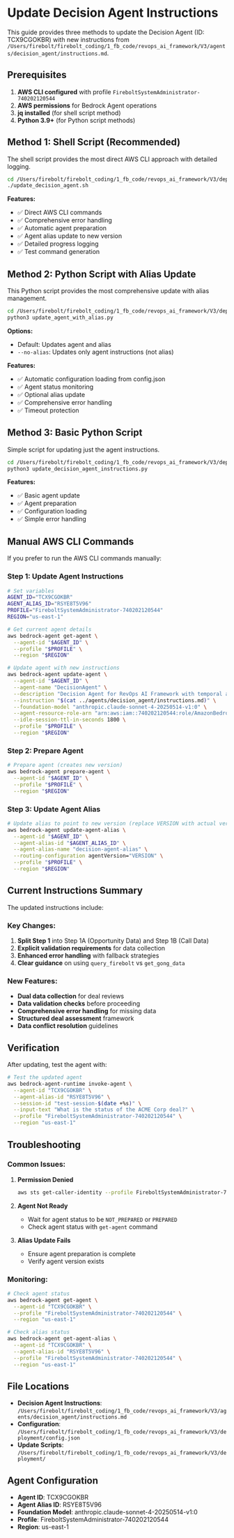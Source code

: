 # Update Decision Agent Instructions

This guide provides three methods to update the Decision Agent (ID: TCX9CGOKBR) with new instructions from `/Users/firebolt/firebolt_coding/1_fb_code/revops_ai_framework/V3/agents/decision_agent/instructions.md`.

## Prerequisites

1. **AWS CLI configured** with profile `FireboltSystemAdministrator-740202120544`
2. **AWS permissions** for Bedrock Agent operations
3. **jq installed** (for shell script method)
4. **Python 3.9+** (for Python script methods)

## Method 1: Shell Script (Recommended)

The shell script provides the most direct AWS CLI approach with detailed logging.

```bash
cd /Users/firebolt/firebolt_coding/1_fb_code/revops_ai_framework/V3/deployment
./update_decision_agent.sh
```

**Features:**
- ✅ Direct AWS CLI commands
- ✅ Comprehensive error handling
- ✅ Automatic agent preparation
- ✅ Agent alias update to new version
- ✅ Detailed progress logging
- ✅ Test command generation

## Method 2: Python Script with Alias Update

This Python script provides the most comprehensive update with alias management.

```bash
cd /Users/firebolt/firebolt_coding/1_fb_code/revops_ai_framework/V3/deployment
python3 update_agent_with_alias.py
```

**Options:**
- Default: Updates agent and alias
- `--no-alias`: Updates only agent instructions (not alias)

**Features:**
- ✅ Automatic configuration loading from config.json
- ✅ Agent status monitoring
- ✅ Optional alias update
- ✅ Comprehensive error handling
- ✅ Timeout protection

## Method 3: Basic Python Script

Simple script for updating just the agent instructions.

```bash
cd /Users/firebolt/firebolt_coding/1_fb_code/revops_ai_framework/V3/deployment
python3 update_decision_agent_instructions.py
```

**Features:**
- ✅ Basic agent update
- ✅ Agent preparation
- ✅ Configuration loading
- ✅ Simple error handling

## Manual AWS CLI Commands

If you prefer to run the AWS CLI commands manually:

### Step 1: Update Agent Instructions

```bash
# Set variables
AGENT_ID="TCX9CGOKBR"
AGENT_ALIAS_ID="RSYE8T5V96"
PROFILE="FireboltSystemAdministrator-740202120544"
REGION="us-east-1"

# Get current agent details
aws bedrock-agent get-agent \
  --agent-id "$AGENT_ID" \
  --profile "$PROFILE" \
  --region "$REGION"

# Update agent with new instructions
aws bedrock-agent update-agent \
  --agent-id "$AGENT_ID" \
  --agent-name "DecisionAgent" \
  --description "Decision Agent for RevOps AI Framework with temporal analysis and business logic awareness" \
  --instruction "$(cat ../agents/decision_agent/instructions.md)" \
  --foundation-model "anthropic.claude-sonnet-4-20250514-v1:0" \
  --agent-resource-role-arn "arn:aws:iam::740202120544:role/AmazonBedrockExecutionRoleForAgents_revops" \
  --idle-session-ttl-in-seconds 1800 \
  --profile "$PROFILE" \
  --region "$REGION"
```

### Step 2: Prepare Agent

```bash
# Prepare agent (creates new version)
aws bedrock-agent prepare-agent \
  --agent-id "$AGENT_ID" \
  --profile "$PROFILE" \
  --region "$REGION"
```

### Step 3: Update Agent Alias

```bash
# Update alias to point to new version (replace VERSION with actual version)
aws bedrock-agent update-agent-alias \
  --agent-id "$AGENT_ID" \
  --agent-alias-id "$AGENT_ALIAS_ID" \
  --agent-alias-name "decision-agent-alias" \
  --routing-configuration agentVersion="VERSION" \
  --profile "$PROFILE" \
  --region "$REGION"
```

## Current Instructions Summary

The updated instructions include:

### Key Changes:
1. **Split Step 1** into Step 1A (Opportunity Data) and Step 1B (Call Data)
2. **Explicit validation requirements** for data collection
3. **Enhanced error handling** with fallback strategies
4. **Clear guidance** on using `query_firebolt` vs `get_gong_data`

### New Features:
- **Dual data collection** for deal reviews
- **Data validation checks** before proceeding
- **Comprehensive error handling** for missing data
- **Structured deal assessment** framework
- **Data conflict resolution** guidelines

## Verification

After updating, test the agent with:

```bash
# Test the updated agent
aws bedrock-agent-runtime invoke-agent \
  --agent-id "TCX9CGOKBR" \
  --agent-alias-id "RSYE8T5V96" \
  --session-id "test-session-$(date +%s)" \
  --input-text "What is the status of the ACME Corp deal?" \
  --profile "FireboltSystemAdministrator-740202120544" \
  --region "us-east-1"
```

## Troubleshooting

### Common Issues:

1. **Permission Denied**
   ```bash
   aws sts get-caller-identity --profile FireboltSystemAdministrator-740202120544
   ```

2. **Agent Not Ready**
   - Wait for agent status to be `NOT_PREPARED` or `PREPARED`
   - Check agent status with `get-agent` command

3. **Alias Update Fails**
   - Ensure agent preparation is complete
   - Verify agent version exists

### Monitoring:

```bash
# Check agent status
aws bedrock-agent get-agent \
  --agent-id "TCX9CGOKBR" \
  --profile "FireboltSystemAdministrator-740202120544" \
  --region "us-east-1"

# Check alias status
aws bedrock-agent get-agent-alias \
  --agent-id "TCX9CGOKBR" \
  --agent-alias-id "RSYE8T5V96" \
  --profile "FireboltSystemAdministrator-740202120544" \
  --region "us-east-1"
```

## File Locations

- **Decision Agent Instructions**: `/Users/firebolt/firebolt_coding/1_fb_code/revops_ai_framework/V3/agents/decision_agent/instructions.md`
- **Configuration**: `/Users/firebolt/firebolt_coding/1_fb_code/revops_ai_framework/V3/deployment/config.json`
- **Update Scripts**: `/Users/firebolt/firebolt_coding/1_fb_code/revops_ai_framework/V3/deployment/`

## Agent Configuration

- **Agent ID**: TCX9CGOKBR
- **Agent Alias ID**: RSYE8T5V96
- **Foundation Model**: anthropic.claude-sonnet-4-20250514-v1:0
- **Profile**: FireboltSystemAdministrator-740202120544
- **Region**: us-east-1